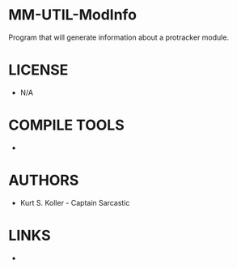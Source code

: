 MM-UTIL-ModInfo
===============

Program that will generate information about a protracker module.


LICENSE
===============
* N/A

COMPILE TOOLS
===============
* 

AUTHORS
===============
* Kurt S. Koller - Captain Sarcastic

LINKS
===============
* 
